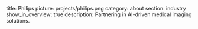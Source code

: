 title: Philips
picture: projects/philips.png
category: about
section: industry
show_in_overview: true
description: Partnering in AI-driven medical imaging solutions.